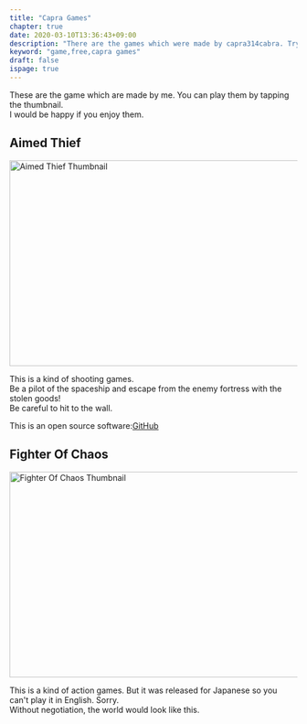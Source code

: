 ```yaml
---
title: "Capra Games"
chapter: true
date: 2020-03-10T13:36:43+09:00
description: "There are the games which were made by capra314cabra. Try it!"
keyword: "game,free,capra games"
draft: false
ispage: true
---
```


These are the game which are made by me. You can play them by tapping the thumbnail.  
I would be happy if you enjoy them.

## Aimed Thief

<a href="https://capra314cabra.github.io/en/games/aimed-thief">
    <img src="https://capra314cabra.github.io/images/games/aimed-thief-thumb.png" alt="Aimed Thief Thumbnail" class="center" width="640" height="360" />
</a>

This is a kind of shooting games.  
Be a pilot of the spaceship and escape from the enemy fortress with the stolen goods!  
Be careful to hit to the wall.

This is an open source software:[GitHub](https://github.com/capra314cabra/AimedThief)

## Fighter Of Chaos

<a href="https://capra314cabra.github.io/ja/games/fighter-of-chaos">
    <img src="https://capra314cabra.github.io/images/games/fighter-of-chaos-thumb.png" alt="Fighter Of Chaos Thumbnail" class="center" width="640" height="360" />
</a>

This is a kind of action games. But it was released for Japanese so you can't play it in English. Sorry.  
Without negotiation, the world would look like this.
